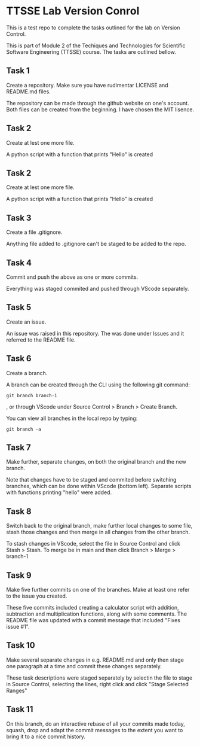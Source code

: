 # TTSSE Lab Version Conrol

This is a test repo to complete the tasks outlined for the lab on Version Control. 

This is part of Module 2 of the Techiques and Technologies for Scientific Software Engineering (TTSSE) course. The tasks are outlined bellow.

## Task 1

Create a repository. Make sure you have rudimentar LICENSE and README.md files.

The repository can be made through the github website on one's account. Both files can be created from the beginning. I have chosen the MIT lisence.

## Task 2

Create at lest one more file.

A python script with a function that prints "Hello" is created

## Task 2

Create at lest one more file.

A python script with a function that prints "Hello" is created

## Task 3

Create a file .gitignore.

Anything file added to .gitignore can't be staged to be added to the repo.

## Task 4

Commit and push the above as one or more commits.

Everything was staged commited and pushed through VScode separately.

## Task 5 

Create an issue.

An issue was raised in this repository. The was done under Issues and it referred to the README file.

## Task 6

Create a branch.

A branch can be created through the CLI using the following git command:
```
git branch branch-1
```

, or through VScode under Source Control > Branch > Create Branch.

You can view all branches in the local repo by typing: 
```
git branch -a
```

## Task 7

Make further, separate changes, on both the original branch and the new branch.

Note that changes have to be staged and commited before switching branches, which can be done within VScode (bottom left). Separate scripts with functions printing "hello" were added.

## Task 8

Switch back to the original branch, make further local changes to some file, stash those changes and then merge in all changes from the other branch.

To stash changes in VScode, select the file in Source Control and click Stash > Stash. To merge be in main and then click Branch > Merge > branch-1

## Task 9

Make five further commits on one of the branches. Make at least one refer to the issue you created.

These five commits included creating a calculator script with addition, subtraction and multiplication functions, along with some comments. The README file was updated with a commit message that included "Fixes issue #1".

## Task 10

Make several separate changes in e.g. README.md and only then stage one paragraph at a time and commit these changes separately.

These task descriptions were staged separately by selectin the file to stage in Source Control, selecting the lines, right click and click "Stage Selected Ranges"

## Task 11

On this branch, do an interactive rebase of all your commits made today, squash, drop and adapt the commit messages to the extent you want to bring it to a nice commit history.
